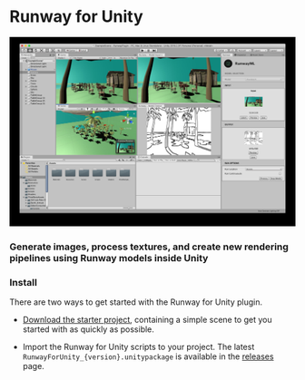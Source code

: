# Runway for Unity

![Runway for Unity](images/runway_for_unity_screenshot.jpg)

### Generate images, process textures, and create new rendering pipelines using Runway models inside Unity

### Install

There are two ways to get started with the Runway for Unity plugin. 

* [Download the starter project](https://github.com/runwayml/unity-plugin/archive/master.zip), containing a simple scene to get you started with as quickly as possible.

* Import the Runway for Unity scripts to your project. The latest `RunwayForUnity_{version}.unitypackage` is available in the [releases](https://github.com/runwayml/unity-plugin/releases) page.


